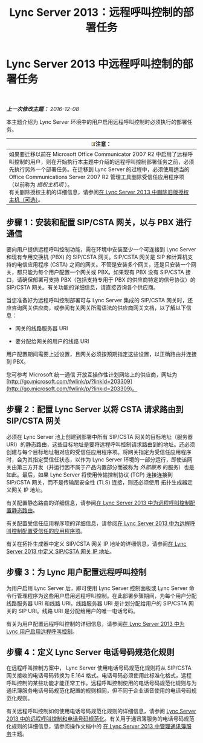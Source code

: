 ﻿---
title: Lync Server 2013：远程呼叫控制的部署任务
TOCTitle: 远程呼叫控制的部署任务
ms:assetid: 20218871-4f27-4611-9b7e-c0ca55908284
ms:mtpsurl: https://technet.microsoft.com/zh-cn/library/Gg558624(v=OCS.15)
ms:contentKeyID: 49312216
ms.date: 12/10/2016
mtps_version: v=OCS.15
ms.translationtype: HT
---

# Lync Server 2013 中远程呼叫控制的部署任务

 

_**上一次修改主题：** 2016-12-08_

本主题介绍为 Lync Server 环境中的用户启用远程呼叫控制时必须执行的部署任务。

<table>
<thead>
<tr class="header">
<th><img src="images/Dn783119.note(OCS.15).gif" title="note" alt="note" />注意：</th>
</tr>
</thead>
<tbody>
<tr class="odd">
<td>如果要迁移以前在 Microsoft Office Communicator 2007 R2 中启用了远程呼叫控制的用户，则在开始执行本主题中介绍的远程呼叫控制部署任务之前，必须先执行另外一个部署任务。在迁移到 Lync Server 的过程中，必须使用适当的 Office Communications Server 2007 R2 管理工具删除受信任应用程序项（以前称为 <em>授权主机项</em> ）。<br />
有关删除授权主机的详细信息，请参阅<a href="lync-server-2013-remove-a-legacy-authorized-host-optional.md">在 Lync Server 2013 中删除旧版授权主机（可选）</a>。</td>
</tr>
</tbody>
</table>


## 步骤 1：安装和配置 SIP/CSTA 网关，以与 PBX 进行通信

要向用户提供远程呼叫控制功能，需在环境中安装至少一个可连接到 Lync Server 和现有专用交换机 (PBX) 的 SIP/CSTA 网关。SIP/CSTA 网关是 SIP 和计算机支持的电信应用程序 (CSTA) 之间的网关。不管是安装多个网关，还是只安装一个网关，都只能为每个用户配置一个网关或 PBX。如果现有 PBX 没有 SIP/CSTA 接口，请确保部署可支持 PBX（包括支持专用于 PBX 的供应商特定的信号协议）的 SIP/CSTA 网关。有关功能的详细信息，请直接咨询各个供应商。

当您准备好为远程呼叫控制部署可与 Lync Server 集成的 SIP/CSTA 网关时，还应咨询网关供应商，或参阅有关网关所需语法的供应商网关文档，以了解以下信息：

  - 网关的线路服务器 URI

  - 要分配给网关的用户的线路 URI

用户配置期间需要上述设置，且网关必须按预期指定这些设置，以正确路由并连接到 PBX。

您可参考 Microsoft 统一通信 开放互操作性计划网站上的供应商，网址为 [http://go.microsoft.com/fwlink/p/?linkId=203309](http://go.microsoft.com/fwlink/p/?linkid=203309)。

## 步骤 2：配置 Lync Server 以将 CSTA 请求路由到 SIP/CSTA 网关

必须在 Lync Server 池上创建到部署中所有 SIP/CSTA 网关的目标地址（服务器 URI）的静态路由，这些目标地址是要将远程呼叫控制请求路由到的地址。还必须创建与每个目标地址相对应的受信任应用程序项。将网关指定为受信任应用程序时，会为其指定受信任状态，以作为 Lync Server 环境的一部分运行，即使该网关由第三方开发（并运行因不属于产品内置部分而被称为 *外部服务* 的服务）也是如此。最后，如果 Lync Server 将使用传输控制协议 (TCP) 连接连接到 SIP/CSTA 网关，而不是传输层安全性 (TLS) 连接，则还必须使用 拓扑生成器定义网关 IP 地址。

有关配置静态路由的详细信息，请参阅[在 Lync Server 2013 中为远程呼叫控制配置静态路由](lync-server-2013-configure-a-static-route-for-remote-call-control.md)。

有关配置受信任应用程序项的详细信息，请参阅[在 Lync Server 2013 中为远程呼叫控制配置受信任的应用程序项](lync-server-2013-configure-a-trusted-application-entry-for-remote-call-control.md)。

有关在拓扑生成器中定义 SIP/CSTA 网关 IP 地址的详细信息，请参阅[在 Lync Server 2013 中定义 SIP/CSTA 网关 IP 地址](lync-server-2013-define-a-sip-csta-gateway-ip-address.md)。

## 步骤 3：为 Lync 用户配置远程呼叫控制

为用户启用 Lync Server 后，即可使用 Lync Server 控制面板或 Lync Server 命令行管理程序为这些用户启用远程呼叫控制。在此部署步骤期间，为每个用户分配线路服务器 URI 和线路 URI。线路服务器 URI 是计划分配给用户的 SIP/CSTA 网关的 SIP URI。线路 URI 是分配给用户的唯一电话号码。

有关为用户配置远程呼叫控制的详细信息，请参阅[在 Lync Server 2013 中为 Lync 用户启用远程呼叫控制](lync-server-2013-enable-lync-users-for-remote-call-control.md)。

## 步骤 4：定义 Lync Server 电话号码规范化规则

在远程呼叫控制方案中， Lync Server 使用电话号码规范化规则将从 SIP/CSTA 网关接收的电话号码转换为 E.164 格式。电话号码必须使用此标准化格式，远程呼叫控制的某些功能才能正常工作。远程呼叫控制使用的电话号码规范化规则与为通讯簿服务电话号码规范化配置的规则相同，但不同于企业语音使用的电话号码规范化规则。

有关远程呼叫控制如何使用电话号码规范化规则的详细信息，请参阅 [Lync Server 2013 中的远程呼叫控制和电话号码规范化](lync-server-2013-remote-call-control-and-phone-number-normalization.md)。有关用于通讯簿服务的电话号码规范化规则的详细信息，请参阅操作文档中的 [在 Lync Server 2013 中管理通讯簿服务](lync-server-2013-administering-the-address-book-service.md)主题。

